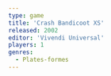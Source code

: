 ```yaml
---
type: game
title: 'Crash Bandicoot XS'
released: 2002
editor: 'Vivendi Universal'
players: 1
genres:
  - Plates-formes
---
```

